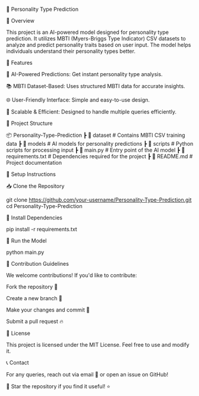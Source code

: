 🚀 Personality Type Prediction

📌 Overview

This project is an AI-powered model designed for personality type prediction. It utilizes MBTI (Myers-Briggs Type Indicator) CSV datasets to analyze and predict personality traits based on user input. The model helps individuals understand their personality types better.

🔧 Features

🤖 AI-Powered Predictions: Get instant personality type analysis.

📚 MBTI Dataset-Based: Uses structured MBTI data for accurate insights.

🌐 User-Friendly Interface: Simple and easy-to-use design.

🚀 Scalable & Efficient: Designed to handle multiple queries efficiently.

📂 Project Structure

📦 Personality-Type-Prediction
 ┣ 📁 dataset           # Contains MBTI CSV training data
 ┣ 📁 models            # AI models for personality predictions
 ┣ 📁 scripts           # Python scripts for processing input
 ┣ 📄 main.py           # Entry point of the AI model
 ┣ 📄 requirements.txt  # Dependencies required for the project
 ┣ 📄 README.md         # Project documentation

🔧 Setup Instructions

📥 Clone the Repository

git clone https://github.com/your-username/Personality-Type-Prediction.git
cd Personality-Type-Prediction

📌 Install Dependencies

pip install -r requirements.txt

🚀 Run the Model

python main.py

🤝 Contribution Guidelines

We welcome contributions! If you'd like to contribute:

Fork the repository 🍴

Create a new branch 🌱

Make your changes and commit 🚀

Submit a pull request 🔥

📜 License

This project is licensed under the MIT License. Feel free to use and modify it.

📞 Contact

For any queries, reach out via email 📧 or open an issue on GitHub!

🌟 Star the repository if you find it useful! ⭐

